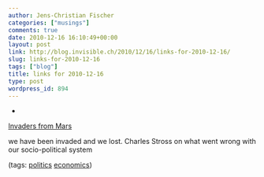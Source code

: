 ```yaml
---
author: Jens-Christian Fischer
categories: ["musings"]
comments: true
date: 2010-12-16 16:10:49+00:00
layout: post
link: http://blog.invisible.ch/2010/12/16/links-for-2010-12-16/
slug: links-for-2010-12-16
tags: ["blog"]
title: links for 2010-12-16
type: post
wordpress_id: 894
---
```


  * 
                

[Invaders from Mars](http://www.antipope.org/charlie/blog-static/2010/12/invaders-from-mars.html)


                

we have been invaded and we lost. Charles Stross on what went wrong with our socio-political system


                

(tags: [politics](http://www.delicious.com/jaycee/politics) [economics](http://www.delicious.com/jaycee/economics))


            

